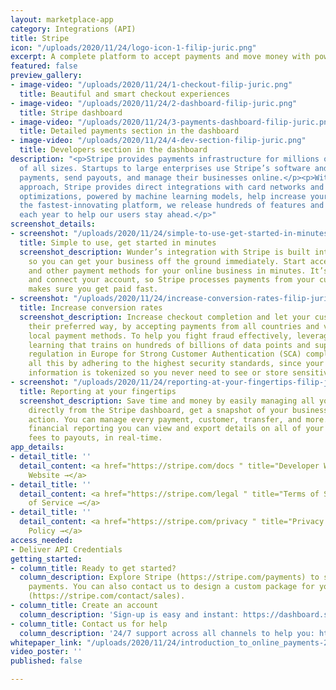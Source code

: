 ```yaml
---
layout: marketplace-app
category: Integrations (API)
title: Stripe
icon: "/uploads/2020/11/24/logo-icon-1-filip-juric.png"
excerpt: A complete platform to accept payments and move money with powerful APIs.
featured: false
preview_gallery:
- image-video: "/uploads/2020/11/24/1-checkout-filip-juric.png"
  title: Beautiful and smart checkout experiences
- image-video: "/uploads/2020/11/24/2-dashboard-filip-juric.png"
  title: Stripe dashboard
- image-video: "/uploads/2020/11/24/3-payments-dashboard-filip-juric.png"
  title: Detailed payments section in the dashboard
- image-video: "/uploads/2020/11/24/4-dev-section-filip-juric.png"
  title: Developers section in the dashboard
description: "<p>Stripe provides payments infrastructure for millions of businesses
  of all sizes. Startups to large enterprises use Stripe’s software and APIs to accept
  payments, send payouts, and manage their businesses online.</p><p>With a technology-first
  approach, Stripe provides direct integrations with card networks and intelligent
  optimizations, powered by machine learning models, help increase your revenue. As
  the fastest-innovating platform, we release hundreds of features and improvements
  each year to help our users stay ahead.</p>"
screenshot_details:
- screenshot: "/uploads/2020/11/24/simple-to-use-get-started-in-minutes-filip-juric.png"
  title: Simple to use, get started in minutes
  screenshot_description: Wunder’s integration with Stripe is built into your application,
    so you can get your business off the ground immediately. Start accepting cards
    and other payment methods for your online business in minutes. It’s easy to create
    and connect your account, so Stripe processes payments from your customers and
    makes sure you get paid fast.
- screenshot: "/uploads/2020/11/24/increase-conversion-rates-filip-juric.png"
  title: Increase conversion rates
  screenshot_description: Increase checkout completion and let your customers pay
    their preferred way, by accepting payments from all countries and via different
    local payment methods. To help you fight fraud effectively, leverage our machine
    learning that trains on hundreds of billions of data points and supports PSD2
    regulation in Europe for Strong Customer Authentication (SCA) compliance. Achieve
    all this by adhering to the highest security standards, since your customer’s
    information is tokenized so you never need to see or store sensitive information.
- screenshot: "/uploads/2020/11/24/reporting-at-your-fingertips-filip-juric.png"
  title: Reporting at your fingertips
  screenshot_description: Save time and money by easily managing all your payments
    directly from the Stripe dashboard, get a snapshot of your business and take immediate
    action. You can manage every payment, customer, transfer, and more. With built-in
    financial reporting you can view and export details on all of your charges, from
    fees to payouts, in real-time.
app_details:
- detail_title: ''
  detail_content: <a href="https://stripe.com/docs " title="Developer Website →">Developer
    Website →</a>
- detail_title: ''
  detail_content: <a href="https://stripe.com/legal " title="Terms of Service →">Terms
    of Service →</a>
- detail_title: ''
  detail_content: <a href="https://stripe.com/privacy " title="Privacy Policy →">Privacy
    Policy →</a>
access_needed:
- Deliver API Credentials
getting_started:
- column_title: Ready to get started?
  column_description: Explore Stripe (https://stripe.com/payments) to start accepting
    payments. You can also contact us to design a custom package for your business
    (https://stripe.com/contact/sales).
- column_title: Create an account
  column_description: 'Sign-up is easy and instant: https://dashboard.stripe.com/register.'
- column_title: Contact us for help
  column_description: '24/7 support across all channels to help you: https://support.stripe.com/.'
whitepaper_link: "/uploads/2020/11/24/introduction_to_online_payments-28b94575ae8b3009815fb868396ad9ba7bacbdb4-filip-juric.pdf"
video_poster: ''
published: false

---
```

